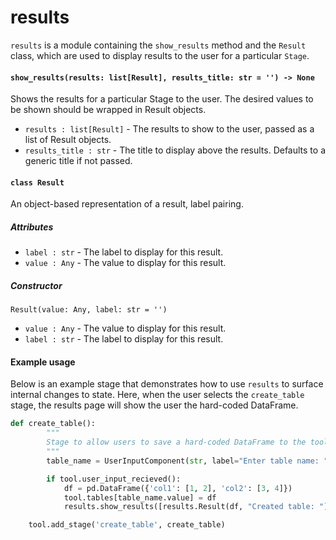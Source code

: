 # results
`results` is a module containing the `show_results` method and the `Result` class, which are used to display results to the user for a particular `Stage`.

#### `show_results(results: list[Result], results_title: str = '') -> None`

Shows the results for a particular Stage to the user. The desired values to be shown should be wrapped in Result objects.

- `results : list[Result]` - The results to show to the user, passed as a list of Result objects.
- `results_title : str` - The title to display above the results. Defaults to a generic title if not passed.

#### `class Result`
An object-based representation of a result, label pairing.
##### Attributes
- `label : str` - The label to display for this result.
- `value : Any` - The value to display for this result.
##### Constructor
`Result(value: Any, label: str = '')`
- `value : Any` - The value to display for this result.
- `label : str` - The label to display for this result.

#### Example usage
Below is an example stage that demonstrates how to use `results` to surface internal changes to state. Here, when the user selects the `create_table` stage, the results page will show the user the hard-coded DataFrame. 

```python
def create_table():
        """
        Stage to allow users to save a hard-coded DataFrame to the tool's Tables with a user-inputted name. 
        """
        table_name = UserInputComponent(str, label="Enter table name: ")

        if tool.user_input_recieved():
            df = pd.DataFrame({'col1': [1, 2], 'col2': [3, 4]})
            tool.tables[table_name.value] = df
            results.show_results([results.Result(df, "Created table: "]))

    tool.add_stage('create_table', create_table)
